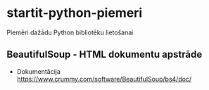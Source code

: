 # startit-python-piemeri

Piemēri dažādu Python bibliotēku lietošanai

## BeautifulSoup - HTML dokumentu apstrāde

- Dokumentācija <https://www.crummy.com/software/BeautifulSoup/bs4/doc/>
